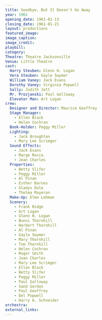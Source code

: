 ```yaml
---
title: Goodbye, But It Doesn't Go Away
year: 1961
opening_date: 1961-01-13
closing_date: 1961-01-21
layout: productions
featured_image: 
image_caption:
image_credit:
playbill:
category:
Theatre: Theatre Jacksonville
Venue: Little Theatre
cast:
  Harry Steuben: Glenn H. Logan
  Vera Steuben: Gayle Swymer
  William Vaney: Jack Evans
  Dorothy Vaney: Virginia Popwell
  Sally: Judith Jett
  Mr. Prozjanski: Paul Galloway
  Elevator Man: Art Logan
crew:
  Designer and Director: Maurice Geoffrey
  Stage Manager:
    - Ellen Black
    - Helen Cochran
  Book-Holder: Peggy Miller
  Lighting:
    - Jack Broughton
    - Mary Lee Scrimger
  Sound Effects:
    - Jack Evans
    - Marge Rocca
    - Jean Charles
  Properties:
    - Betty Slifer
    - Peggy Miller
    - Al Pinan
    - Esther Barnes
    - Gladys Dale
    - Thelma Mayeron
  Make-Up: Elmo Lehman
  Scenery:
    - Frank Ridge
    - Art Logan
    - Glenn H. Logan
    - Bunni Thornhill
    - Herbert Thornhill
    - Al Pinan
    - Gayle Swymer
    - Mary Thornhill
    - Tom Thornhill
    - Helen Cochran
    - Roger Smith
    - Jean Charles
    - Mary Lee Scrimger
    - Ellen Black
    - Betty Slifer
    - Peggy Miller
    - Paul Galloway
    - Sand Gordon
    - Paul Geoffrey
    - Del Popwell
    - Harry A. Schneider
orchestra:
external_links:
---
```

